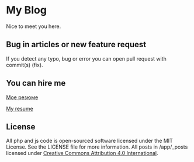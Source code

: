 My Blog
=======
Nice to meet you here.

Bug in articles or new feature request
-------------------------------------
If you detect any typo, bug or error you can open pull request with commit(s) (fix).

You can hire me
---------------

[Мое резюме](http://dmtry.me/about)

[My resume](http://en.dmtry.me/about)

License
-------
All php and js code is open-sourced software licensed under the MIT License. See the LICENSE file for more information.
All posts in /app/_posts licensed under [Creative Commons Attribution 4.0 International](http://creativecommons.org/licenses/by/4.0/).